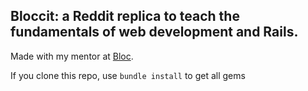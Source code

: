 ## Bloccit: a Reddit replica to teach the fundamentals of web development and Rails.
 
 Made with my mentor at [Bloc](http://bloc.io).

 If you clone this repo, use `bundle install` to get all gems 

    